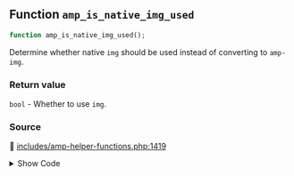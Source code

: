 ## Function `amp_is_native_img_used`

```php
function amp_is_native_img_used();
```

Determine whether native `img` should be used instead of converting to `amp-img`.

### Return value

`bool` - Whether to use `img`.

### Source

:link: [includes/amp-helper-functions.php:1419](/includes/amp-helper-functions.php#L1419-L1432)

<details>
<summary>Show Code</summary>

```php
function amp_is_native_img_used() {
	/**
	 * Filters whether to use the native `img` element rather than convert to `amp-img`.
	 *
	 * This filter is a feature flag to opt-in to discontinue using `amp-img` (and `amp-anim`) which will be deprecated
	 * in AMP in the near future. Once this lands in AMP, this filter will switch to defaulting to true instead of false.
	 *
	 * @since 2.2
	 * @link https://github.com/ampproject/amphtml/issues/30442
	 *
	 * @param bool $use_native Whether to use `img`.
	 */
	return (bool) apply_filters( 'amp_native_img_used', false );
}
```

</details>

